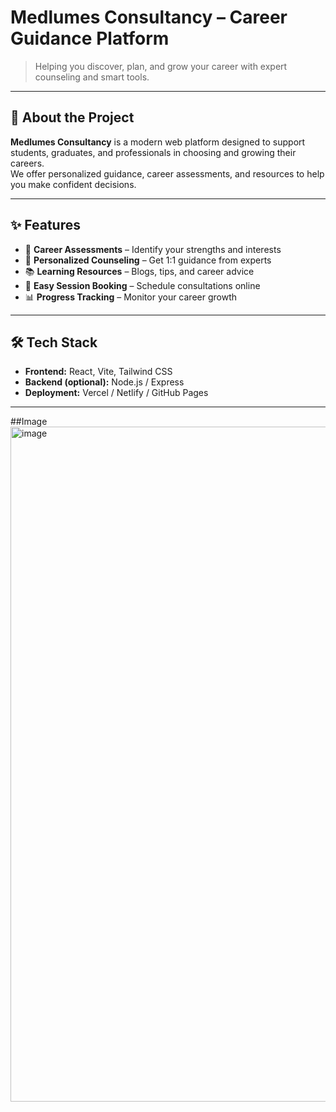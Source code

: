 # Medlumes Consultancy – Career Guidance Platform

> Helping you discover, plan, and grow your career with expert counseling and smart tools.

---

## 🚀 About the Project
**Medlumes Consultancy** is a modern web platform designed to support students, graduates, and professionals in choosing and growing their careers.  
We offer personalized guidance, career assessments, and resources to help you make confident decisions.

---

## ✨ Features
- 🧭 **Career Assessments** – Identify your strengths and interests  
- 🎯 **Personalized Counseling** – Get 1:1 guidance from experts  
- 📚 **Learning Resources** – Blogs, tips, and career advice  
- 📅 **Easy Session Booking** – Schedule consultations online  
- 📊 **Progress Tracking** – Monitor your career growth

---

## 🛠️ Tech Stack
- **Frontend:** React, Vite, Tailwind CSS  
- **Backend (optional):** Node.js / Express  
- **Deployment:** Vercel / Netlify / GitHub Pages

---

##Image
<img width="1900" height="1080" alt="image" src="https://github.com/user-attachments/assets/fa090e17-f0be-4cee-9603-2babbbfd4cbe" />

